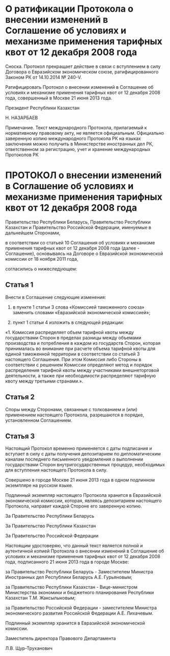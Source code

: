 # О ратификации Протокола о внесении изменений в Соглашение об условиях и механизме применения тарифных квот от 12 декабря 2008 года

Сноска. Протокол прекращает действие в связи с вступлением в силу Договора о Евразийском экономическом союзе, ратифицированного Законом РК от 14.10.2014 № 240-V.

Ратифицировать Протокол о внесении изменений в Соглашение об условиях и механизме применения тарифных квот от 12 декабря 2008 года, совершенный в Москве 21 июня 2013 года.

Президент Республики Казахстан

Н. НАЗАРБАЕВ

Примечание. Текст международного Протокола, прилагаемый к нормативному правовому акту, не является официальным. Официально заверенную копию международного Протокола РК на языках заключения можно получить в Министерстве иностранных дел РК, ответственном за регистрацию, учет и хранение международных Протоколов РК

# ПРОТОКОЛ о внесении изменений в Соглашение об условиях и механизме применения тарифных квот от 12 декабря 2008 года

Правительство Республики Беларусь, Правительство Республики Казахстан и Правительство Российской Федерации, именуемые в дальнейшем Сторонами,

в соответствии со статьей 10 Соглашения об условиях и механизме применения тарифных квот от 12 декабря 2008 года (далее - Соглашение), основываясь на Договоре о Евразийской экономической комиссии от 18 ноября 2011 года,

согласились о нижеследующем:

## Статья 1

Внести в Соглашение следующие изменения:

1. в пункте 1 статьи 3 слова «Комиссией таможенного союза» заменить словами «Евразийской экономической комиссией»;

2. пункт 1 статьи 4 изложить в следующей редакции:

«1. Комиссия распределяет объем тарифной квоты между государствами Сторон в пределах разницы между объемами производства и потребления в каждом из государств Сторон, которая принималась во внимание при расчете объема тарифной квоты для единой таможенной территории в соответствии со статьей 3 настоящего Соглашения. При этом Комиссия либо Стороны в соответствии с решением Комиссии определяют метод и порядок распределения тарифной квоты между участниками внешнеторговой деятельности, а также при необходимости распределяют тарифную квоту между третьими странами.».

## Статья 2

Споры между Сторонами, связанные с толкованием и (или) применением настоящего Протокола, разрешаются в порядке, установленном Соглашением.

## Статья 3

Настоящий Протокол временно применяется с даты подписания и вступает в силу с даты получения депозитарием по дипломатическим каналам последнего письменного уведомления о выполнении государствами Сторон внутригосударственных процедур, необходимых для вступления настоящего Протокола в силу.

Совершено в городе Москве 21 июня 2013 года в одном подлинном экземпляре на русском языке.

Подлинный экземпляр настоящего Протокола хранится в Евразийской экономической комиссии, которая, являясь депозитарием настоящего Протокола, направит каждой Стороне его заверенную копию.

За Правительство Республики Беларусь

За Правительство Республики Казахстан

За Правительство Российской Федерации

Настоящим удостоверяю, что данный текст является полной и аутентичной копией Протокола о внесении изменений в Соглашение об условиях и механизме применения тарифных квот от 12 декабря 2008 года, подписанного 21 июня 2013 года в городе Москве:

за Правительство Республики Беларусь - Заместителем Министра Иностранных дел Республики Беларусь А.Е. Гурьяновым;

за Правительство Республики Казахстан - Вице-министром Министерства экономики и бюджетного планирования Республики Казахстан Т.М. Жаксылыковым;

за Правительство Российской Федерации - заместителем Министра экономического развития Российской Федерации А.Е. Лихачевым.

Подлинный экземпляр хранится в Евразийской экономической комиссии.

Заместитель директора Правового Департамента

Л.В. Щур-Труханович

